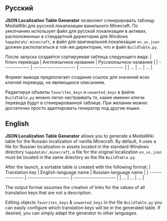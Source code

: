 ## Русский

**JSON Localization Table Generator** позволяет сгенерировать таблицу MediaWiki для русской локализации ванильного Minecraft. По умолчанию использует файл для русской локализации в активах, расположенных в стандартной директории для Windows `%appdata%/.minecraft`, а файл для оригинальной локализации `en_us.json` должен располагаться в той-же директории, что и файл `BuildTable.py`.

После запуска создаётся сортируемая таблица следующего вида:
| Ключ перевода | Англоязычное название | Русскоязычное название |
| ------------- | --------------------- | ---------------------- |
| ... | ... | ... |

Формат вывода предполагает создание ссылок для значений всех ключей перевода, не являющихся описанием.

Редактируя объекты `favorites_keys` и `unwanted_keys` в файле `BuildTable.py` можно легко настраивать то, какие именно ключи перевода будут в сгенерированной таблице. При желании можно достаточно просто адаптировать генератор под другие языки.

## English

**JSON Localization Table Generator** allows you to generate a MediaWiki table for the Russian localization of vanilla Minecraft. By default, it uses a file for Russian localization in assets located in the standard Windows directory `%appdata%/.minecraft`, a file for the original localization `en_us.json` must be located in the same directory as the file `BuildTable.py`.

After the launch, a sortable table is created with the following format:
| Translation key | English-language name | Russian-language name |
| --------------- | --------------------- | --------------------- |
| ... | ... | ... |

The output format assumes the creation of links for the values of all translation keys that are not a description.

Editing objects `favorites_keys` & `unwanted_keys` in the file `BuildTable.py` you can easily configure which translation keys will be in the generated table. If desired, you can simply adapt the generator to other languages.
